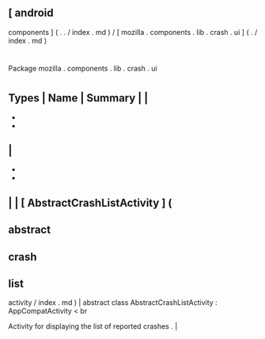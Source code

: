[
android
-
components
]
(
.
.
/
index
.
md
)
/
[
mozilla
.
components
.
lib
.
crash
.
ui
]
(
.
/
index
.
md
)
#
#
Package
mozilla
.
components
.
lib
.
crash
.
ui
#
#
#
Types
|
Name
|
Summary
|
|
-
-
-
|
-
-
-
|
|
[
AbstractCrashListActivity
]
(
-
abstract
-
crash
-
list
-
activity
/
index
.
md
)
|
abstract
class
AbstractCrashListActivity
:
AppCompatActivity
<
br
>
Activity
for
displaying
the
list
of
reported
crashes
.
|
